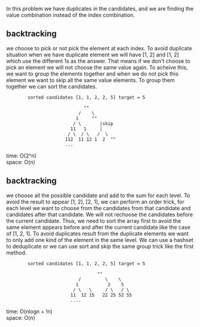 In this problem we have duplicates in the candidates, and we are finding the value combination instead of the index combination.
## backtracking
we choose to pick or not pick the element at each index. To avoid duplicate situation when we have duplicate element we will have [1, 2] and [1, 2] which use the different 1s as the answer. That means if we don't choose to pick an element we will not choose the same value again. To acheive this, we want to group the elements together and when we do not pick this element we want to skip all the same value elements. To group them together we can sort the candidates.<br>

			sorted candidates [1, 1, 2, 2, 5] target = 5

			                     ""
			                   /    \
			                  1     ""
			                 / \       |skip
			                11   1     |
			               / \  / \   /  \
			              112  11 12 1  2  ""
			              ...

time: O(2^n)<br>
space: O(n)

## backtracking
we choose all the possible candidate and add to the sum for each level. To avoid the result to appear [1, 2], [2, 1], we can perform an order trick, for each level we want to choose from the candidates from that candidate and candidates after that candidate. We will not rechoose the candidates before the current candidate. Thus, we need to sort the array first to avoid the same element appears before and after the current candidate like the case of [1, 2, 1]. To avoid duplicates result from the duplicate elements we want to only add one kind of the element in the same level. We can use a hashset to deduplicate or we can use sort and skip the same group trick like the first method.<br>

			sorted candidates [1, 1, 2, 2, 5] target = 5

			                          ""
			                   /         \    \ 
			                  1           2    5
			                 / \   \     / \   / \
			                11  12 15   22 25 52 55
			                ....

time: O(nlogn + !n)<br>
space: O(n)
